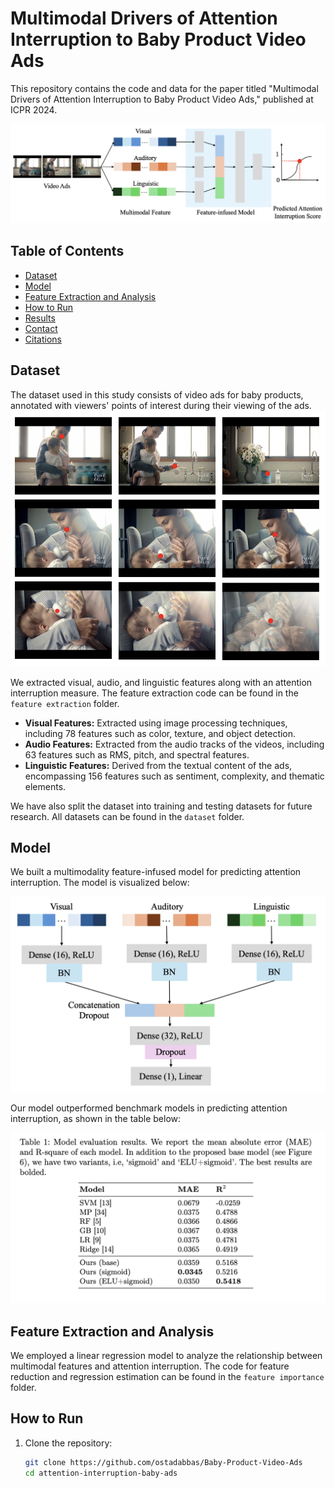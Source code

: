 # Multimodal Drivers of Attention Interruption to Baby Product Video Ads

This repository contains the code and data for the paper titled "Multimodal Drivers of Attention Interruption to Baby Product Video Ads," published at ICPR 2024.

![Overview](figs/framework.png)

## Table of Contents

- [Dataset](#dataset)
- [Model](#model)
- [Feature Extraction and Analysis](#feature-extraction-and-analysis)
- [How to Run](#how-to-run)
- [Results](#results)
- [Contact](#contact)
- [Citations](#citations)

## Dataset

The dataset used in this study consists of video ads for baby products, annotated with viewers' points of interest during their viewing of the ads.
![Points of Interest](figs/attention.png)

We extracted visual, audio, and linguistic features along with an attention interruption measure. The feature extraction code can be found in the `feature extraction` folder.

- **Visual Features:** Extracted using image processing techniques, including 78 features such as color, texture, and object detection.
- **Audio Features:** Extracted from the audio tracks of the videos, including 63 features such as RMS, pitch, and spectral features.
- **Linguistic Features:** Derived from the textual content of the ads, encompassing 156 features such as sentiment, complexity, and thematic elements.

We have also split the dataset into training and testing datasets for future research. All datasets can be found in the `dataset` folder.

## Model

We built a multimodality feature-infused model for predicting attention interruption. The model is visualized below:

![Model Architecture](figs/model.png)

Our model outperformed benchmark models in predicting attention interruption, as shown in the table below:

![Results Comparison](figs/result.png)

## Feature Extraction and Analysis

We employed a linear regression model to analyze the relationship between multimodal features and attention interruption. The code for feature reduction and regression estimation can be found in the `feature importance` folder.

## How to Run

1. Clone the repository:
   ```bash
   git clone https://github.com/ostadabbas/Baby-Product-Video-Ads
   cd attention-interruption-baby-ads
   ```
